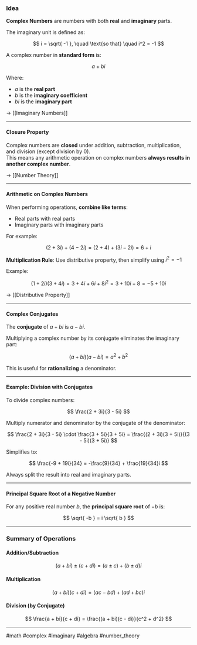 ### Idea

**Complex Numbers** are numbers with both **real** and **imaginary** parts.

The imaginary unit is defined as:

$$
i = \sqrt{ -1 }, \quad \text{so that} \quad i^2 = -1
$$

A complex number in **standard form** is:

$$
a + bi
$$

Where:
- $a$ is the **real part**
- $b$ is the **imaginary coefficient**  
- $bi$ is the **imaginary part**

→ [[Imaginary Numbers]]  

---

#### Closure Property

Complex numbers are **closed** under addition, subtraction, multiplication, and division (except division by 0).  
This means any arithmetic operation on complex numbers **always results in another complex number**.

→ [[Number Theory]]  

---

#### Arithmetic on Complex Numbers

When performing operations, **combine like terms**:
- Real parts with real parts
- Imaginary parts with imaginary parts

For example:

$$
(2 + 3i) + (4 - 2i) = (2 + 4) + (3i - 2i) = 6 + i
$$

**Multiplication Rule**: Use distributive property, then simplify using $i^2 = -1$

Example:

$$
(1 + 2i)(3 + 4i) = 3 + 4i + 6i + 8i^2 = 3 + 10i - 8 = -5 + 10i
$$

→ [[Distributive Property]]  

---

#### Complex Conjugates

The **conjugate** of $a + bi$ is $a - bi$.

Multiplying a complex number by its conjugate eliminates the imaginary part:

$$
(a + bi)(a - bi) = a^2 + b^2
$$

This is useful for **rationalizing** a denominator.


---

#### Example: Division with Conjugates

To divide complex numbers:

$$
\frac{2 + 3i}{3 - 5i}
$$

Multiply numerator and denominator by the conjugate of the denominator:

$$
\frac{2 + 3i}{3 - 5i} \cdot \frac{3 + 5i}{3 + 5i} = \frac{(2 + 3i)(3 + 5i)}{(3 - 5i)(3 + 5i)}
$$

Simplifies to:

$$
\frac{-9 + 19i}{34} = -\frac{9}{34} + \frac{19}{34}i
$$

Always split the result into real and imaginary parts.

---

#### Principal Square Root of a Negative Number

For any positive real number $b$, the **principal square root** of $-b$ is:

$$
\sqrt{ -b } = i \sqrt{ b }
$$



---

### Summary of Operations

#### Addition/Subtraction

$$
(a + bi) \pm (c + di) = (a \pm c) + (b \pm d)i
$$

#### Multiplication

$$
(a + bi)(c + di) = (ac - bd) + (ad + bc)i
$$

#### Division (by Conjugate)

$$
\frac{a + bi}{c + di} = \frac{(a + bi)(c - di)}{c^2 + d^2}
$$

---

#math #complex #imaginary #algebra #number_theory
